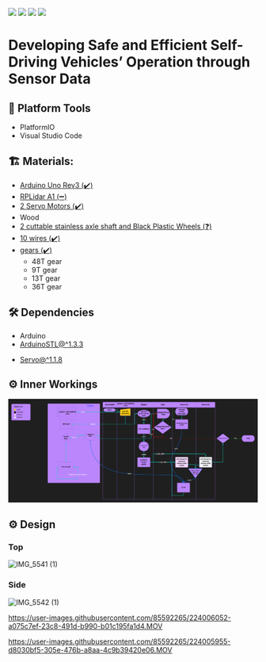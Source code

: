 <img width = "150px" src = "https://img.shields.io/github/repo-size/ISEF-7/project_v4?label=Project%20Size&logo=google%20drive"> <img width = "110px" src = "https://img.shields.io/github/languages/count/ISEF-7/project_v4?logo=C%2B%2B&logoColor=blue"> <img width = "110px" src = "https://img.shields.io/github/languages/top/ISEF-7/project_v4?label=C%2B%2B&logo=c%2B%2B&logoColor=blue">
<img width = "100px" src = "https://img.shields.io/github/issues/ISEF-7/project_v4">
# Developing Safe and Efficient Self-Driving Vehicles’ Operation through Sensor Data

## 🚉 Platform Tools
- PlatformIO 
- Visual Studio Code
## 🏗️ Materials:
- [Arduino Uno Rev3 (✔️)](https://www.amazon.com/Arduino-A000066-ARDUINO-UNO-R3/dp/B008GRTSV6/ref=sr_1_1_sspa?crid=18DWQZCT5ALLQ&keywords=arduino+uno&qid=1671903939&sprefix=arduino+uno%2Caps%2C101&sr=8-1-spons&psc=1&smid=AA57DDZKZUZDLspLa=ZW5jcnlwdGVkUXVhbGlmaWVyPUEzMFNYRUxOUVUwU0FMJmVuY3J5cHRlZElkPUEwNzMyNDUzREcxREZJMEw3OUNNJmVuY3J5cHRlZEFkSWQ9QTA5NDYzMzdOV0RGVklGUERMS1Emd2lkZ2V0TmFtZT1zcF9hdGYmYWN0aW9uPWNsaWNrUmVkaXJlY3QmZG9Ob3RMb2dDbGljaz10cnVl)
- [RPLidar A1 (➖)](https://www.amazon.com/youyeetoo-Scanning-Obstacle-Avoidance-Navigation/dp/B0923RYT8V/ref=sr_1_1?crid=2HJT0FBYUZPEE&keywords=rplidar+a1+arduino&qid=1672168854&sprefix=rplidar+a1+arduino%2Caps%2C96&sr=8-1)
- [2 Servo Motors (✔️)](https://www.amazon.com/Micro-Servos-Helicopter-Airplane-Controls/dp/B07MLR1498/ref=sr_1_2_sspa?crid=33Z8ENBSVKJXR&keywords=4%2Bpcs%2Bsg90%2B9g%2Bmicro%2Bservo&qid=1671903914&sprefix=4%2Bpcs%2Bsg90%2B9g%2Bmicro%2Bservoe%2Caps%2C101&sr=8-2-spons&smid=A2QTZX14X1D97I&spLa=ZW5jcnlwdGVkUXVhbGlmaWVyPUEzNFRCSklWSElST044JmVuY3J5cHRlZElkPUEwMTEzNzE0MklLQUtRWjYwRUlSUCZlbmNyeXB0ZWRBZElkPUEwMzAzNTAzMUdNV0YxTTJFN0NFRCZ3aWRnZXROYW1lPXNwX2F0ZiZhY3Rpb249Y2xpY2tSZWRpcmVjdCZkb05vdExvZ0NsaWNrPXRydWU&th=1)
- Wood
- [2 cuttable stainless axle shaft and Black Plastic Wheels (❓)](https://www.amazon.com/gp/product/B07Z1H53Z4/ref=ewc_pr_img_1?smid=A27JQP2WM1GK86&th=1)
- [10 wires (✔️)](https://www.amazon.com/gp/product/B089FZ79CS/ref=ppx_yo_dt_b_asin_title_o01_s00?ie=UTF8&psc=1)
- [gears (✔️)](https://www.amazon.com/Quimat-Plastic-Single-Double-Reduction/dp/B06XCG24HZ/ref=sr_1_1?crid=1NLZO1UB8V3J7&keywords=12%2C28+gears&qid=1672165208&s=industrial&sprefix=12%2C28+gears%2Cindustrial%2C128&sr=1-1)
  - 48T gear
  - 9T gear
  - 13T gear 
  - 36T gear

## 🛠️ Dependencies 

- Arduino 
- [ArduinoSTL@^1.3.3](//https://registry.platformio.org/libraries/mike-matera/ArduinoSTL)
<!-- - [ArduinoJson@^6.19.4](https://registry.platformio.org/libraries/bblanchon/ArduinoJson)
- [Thread@^0.0.0-alpha+sha.dac3874d28](https://registry.platformio.org/libraries/ivanseidel/Thread)
- [RPLidar](https://github.com/robopeak/rplidar_arduino) (Seemingly only available in GitHub and not in the PlatformIO Library Registry) -->
- [Servo@^1.1.8](https://registry.platformio.org/libraries/arduino-libraries/Servo)
<!-- - [SdFat@^2.2.0](https://registry.platformio.org/libraries/greiman/SdFat)
- [LinkedLists@^0.0.0-alpha+sha.dac3874d28](https://registry.platformio.org/libraries/ivanseidel/LinkedList) -->

## ⚙️ Inner Workings

![Inner Workings Logic Flow Chart](https://raw.githubusercontent.com/ISEF-7/project_v3/v3.1.1/images/fc.png?raw=true)

## ⚙️ Design
### Top
![IMG_5541 (1)](https://user-images.githubusercontent.com/85592265/211177221-557b06b1-6102-4437-8ef2-ba2589d172a5.png)
### Side
![IMG_5542 (1)](https://user-images.githubusercontent.com/85592265/211177223-9f6d3650-2592-460a-962b-a5ca10fe46c6.png)



https://user-images.githubusercontent.com/85592265/224006052-a075c7ef-23c8-491d-b990-b01c195fa1d4.MOV



https://user-images.githubusercontent.com/85592265/224005955-d8030bf5-305e-476b-a8aa-4c9b39420e06.MOV

